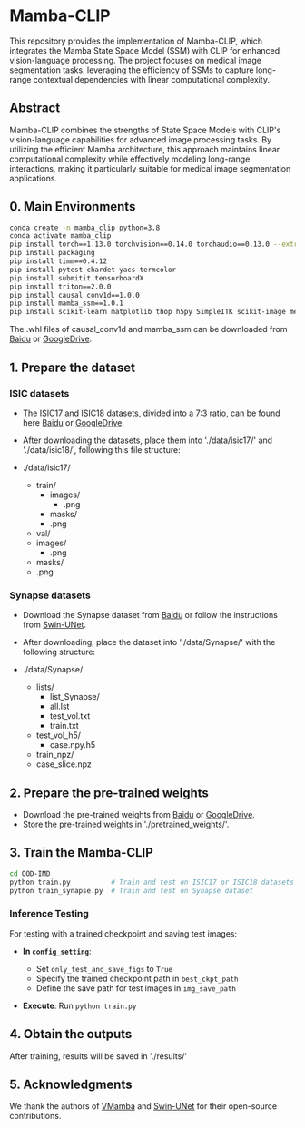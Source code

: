 # Mamba-CLIP

This repository provides the implementation of Mamba-CLIP, which integrates the Mamba State Space Model (SSM) with CLIP for enhanced vision-language processing. The project focuses on medical image segmentation tasks, leveraging the efficiency of SSMs to capture long-range contextual dependencies with linear computational complexity.

## Abstract

Mamba-CLIP combines the strengths of State Space Models with CLIP's vision-language capabilities for advanced image processing tasks. By utilizing the efficient Mamba architecture, this approach maintains linear computational complexity while effectively modeling long-range interactions, making it particularly suitable for medical image segmentation applications.

## 0. Main Environments

```bash
conda create -n mamba_clip python=3.8
conda activate mamba_clip
pip install torch==1.13.0 torchvision==0.14.0 torchaudio==0.13.0 --extra-index-url https://download.pytorch.org/whl/cu117
pip install packaging
pip install timm==0.4.12
pip install pytest chardet yacs termcolor
pip install submitit tensorboardX
pip install triton==2.0.0
pip install causal_conv1d==1.0.0
pip install mamba_ssm==1.0.1
pip install scikit-learn matplotlib thop h5py SimpleITK scikit-image medpy yacs
```

The .whl files of causal_conv1d and mamba_ssm can be downloaded from [Baidu](https://pan.baidu.com/s/1Tibn8Xh4FMwj0ths8Ufazw?pwd=uu5k) or [GoogleDrive](https://drive.google.com/drive/folders/1tZGs1YFHiDrMa-MjYY8ZoEnCyy7m7Gaj?usp=sharing).

## 1. Prepare the dataset

### ISIC datasets

- The ISIC17 and ISIC18 datasets, divided into a 7:3 ratio, can be found here [Baidu](https://pan.baidu.com/s/1Y0YupaH21yDN5uldl7IcZA?pwd=dybm) or [GoogleDrive](https://drive.google.com/file/d/1XM10fmAXndVLtXWOt5G0puYSQyI2veWy/view?usp=sharing).

- After downloading the datasets, place them into './data/isic17/' and './data/isic18/', following this file structure:
- ./data/isic17/
  - train/
    - images/
      - .png
    - masks/
    - .png
  - val/
  - images/
    - .png
  - masks/
  - .png

### Synapse datasets

- Download the Synapse dataset from [Baidu](https://pan.baidu.com/s/1JCXBfRL9y1cjfJUKtbEhiQ?pwd=9jti) or follow the instructions from [Swin-UNet](https://github.com/HuCaoFighting/Swin-Unet).

- After downloading, place the dataset into './data/Synapse/' with the following structure:
- ./data/Synapse/
  - lists/
    - list_Synapse/
    - all.lst
    - test_vol.txt
    - train.txt
  - test_vol_h5/
    - case.npy.h5
  - train_npz/
  - case_slice.npz

## 2. Prepare the pre-trained weights

- Download the pre-trained weights from [Baidu](https://pan.baidu.com/s/1ci_YvPPEiUT2bIIK5x8Igw?pwd=wnyy) or [GoogleDrive](https://drive.google.com/drive/folders/1tZGs1YFHiDrMa-MjYY8ZoEnCyy7m7Gaj?usp=sharing).
- Store the pre-trained weights in './pretrained_weights/'.

## 3. Train the Mamba-CLIP

```bash
cd OOD-IMD
python train.py          # Train and test on ISIC17 or ISIC18 datasets
python train_synapse.py  # Train and test on Synapse dataset
```

### Inference Testing

For testing with a trained checkpoint and saving test images:

- **In `config_setting`**:
  - Set `only_test_and_save_figs` to `True`
  - Specify the trained checkpoint path in `best_ckpt_path`
  - Define the save path for test images in `img_save_path`

- **Execute**: Run `python train.py`

## 4. Obtain the outputs

After training, results will be saved in './results/'

## 5. Acknowledgments

We thank the authors of [VMamba](https://github.com/MzeroMiko/VMamba) and [Swin-UNet](https://github.com/HuCaoFighting/Swin-Unet) for their open-source contributions.
